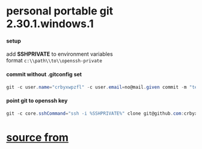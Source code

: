 # personal portable git 2.30.1.windows.1 
#### setup
add __SSHPRIVATE__ to environment variables<br>
format `c:\\path\\to\\openssh-private`
#### commit without .gitconfig set
```powershell
git -c user.name="crbyxwpzfl" -c user.email=no@mail.given commit -m "test"
```
#### point git to openssh key
```powershell
git -c core.sshCommand="ssh -i %SSHPRIVATE%" clone git@github.com:crbyxwpzfl/various.git
```
# [source from](https://git-scm.com/download/win)

